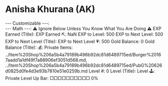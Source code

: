 # Anisha Khurana (AK)

--- Customizable ---:  
--- Math ---: ⚠️ Ignore Below Unless You Know What You Are Doing ⚠️
EXP Earned (Title): EXP Earned ⛏️: NaN
EXP to Level: 500
EXP to Next Level: 500
EXP to Next Level (Title): EXP to Next Level 💗: 500
Gold Balance: 0
Gold Balance (Title): 💰: Private
Items: ../Item%20Shop%206a5b4a79189b496b92dc81d6489715ed/Burger%20167aadd1a1df49f7a88906ef3051d568.md, ../Item%20Shop%206a5b4a79189b496b92dc81d6489715ed/PubG%20626d0825d0fe4d3e93b7810e51e0259b.md
Level #: 0
Level (Title): Level 🕹: Private
Level Up Bar: □□□□□□□□□□ 0%